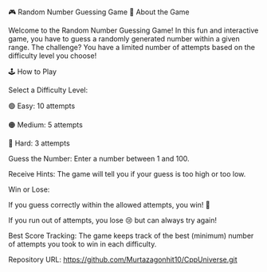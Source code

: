 🎮 Random Number Guessing Game
📜 About the Game

Welcome to the Random Number Guessing Game! In this fun and interactive game, you have to guess a randomly generated number within a given range. The challenge? You have a limited number of attempts based on the difficulty level you choose!

🕹️ How to Play

Select a Difficulty Level:

🟢 Easy: 10 attempts

🟠 Medium: 5 attempts

🔴 Hard: 3 attempts

Guess the Number: Enter a number between 1 and 100.

Receive Hints: The game will tell you if your guess is too high or too low.

Win or Lose:

If you guess correctly within the allowed attempts, you win! 🎉

If you run out of attempts, you lose 😢 but can always try again!

Best Score Tracking: The game keeps track of the best (minimum) number of attempts you took to win in each difficulty.


Repository URL: https://github.com/Murtazagonhit10/CppUniverse.git
